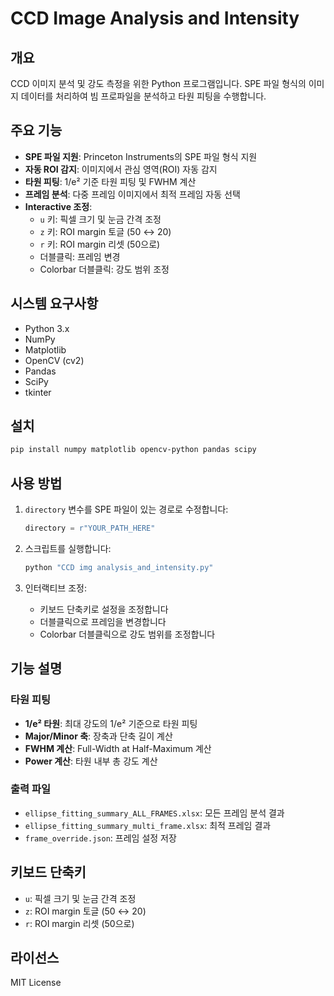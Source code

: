 # CCD Image Analysis and Intensity

## 개요

CCD 이미지 분석 및 강도 측정을 위한 Python 프로그램입니다. SPE 파일 형식의 이미지 데이터를 처리하여 빔 프로파일을 분석하고 타원 피팅을 수행합니다.

## 주요 기능

- **SPE 파일 지원**: Princeton Instruments의 SPE 파일 형식 지원
- **자동 ROI 감지**: 이미지에서 관심 영역(ROI) 자동 감지
- **타원 피팅**: 1/e² 기준 타원 피팅 및 FWHM 계산
- **프레임 분석**: 다중 프레임 이미지에서 최적 프레임 자동 선택
- **Interactive 조정**: 
  - `u` 키: 픽셀 크기 및 눈금 간격 조정
  - `z` 키: ROI margin 토글 (50 ↔ 20)
  - `r` 키: ROI margin 리셋 (50으로)
  - 더블클릭: 프레임 변경
  - Colorbar 더블클릭: 강도 범위 조정

## 시스템 요구사항

- Python 3.x
- NumPy
- Matplotlib
- OpenCV (cv2)
- Pandas
- SciPy
- tkinter

## 설치

```bash
pip install numpy matplotlib opencv-python pandas scipy
```

## 사용 방법

1. `directory` 변수를 SPE 파일이 있는 경로로 수정합니다:
   ```python
   directory = r"YOUR_PATH_HERE"
   ```

2. 스크립트를 실행합니다:
   ```bash
   python "CCD img analysis_and_intensity.py"
   ```

3. 인터랙티브 조정:
   - 키보드 단축키로 설정을 조정합니다
   - 더블클릭으로 프레임을 변경합니다
   - Colorbar 더블클릭으로 강도 범위를 조정합니다

## 기능 설명

### 타원 피팅

- **1/e² 타원**: 최대 강도의 1/e² 기준으로 타원 피팅
- **Major/Minor 축**: 장축과 단축 길이 계산
- **FWHM 계산**: Full-Width at Half-Maximum 계산
- **Power 계산**: 타원 내부 총 강도 계산

### 출력 파일

- `ellipse_fitting_summary_ALL_FRAMES.xlsx`: 모든 프레임 분석 결과
- `ellipse_fitting_summary_multi_frame.xlsx`: 최적 프레임 결과
- `frame_override.json`: 프레임 설정 저장

## 키보드 단축키

- `u`: 픽셀 크기 및 눈금 간격 조정
- `z`: ROI margin 토글 (50 ↔ 20)
- `r`: ROI margin 리셋 (50으로)

## 라이선스

MIT License

